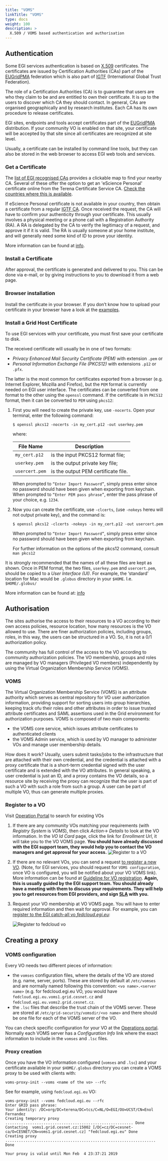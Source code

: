 ```yaml
---
title: "VOMS"
linkTitle: "VOMS"
type: docs
weight: 100
description: >
  X.509 / VOMS based authentication and authorisation
---
```


## Authentication
Some EGI services authentication is based on [X.509](https://tools.ietf.org/html/rfc5280)
certificates. The certificates are issued by Certification Authorities (CAs)
part of the [EUGridPMA](https://www.eugridpma.org/) federation which is also
part of [IGTF](https://www.igtf.net/) (International Global Trust Federation).

The role of a Certification Authorities (CA) is to guarantee that users are who
they claim to be and are entitled to own their certificate. It is up to the
users to discover which CA they should contact. In general, CAs are organised
geographically and by research institutes. Each CA has its own procedure to
release certificates.

EGI sites, endpoints and tools accept certificates part of the
[EUGridPMA](https://www.eugridpma.org/) distribution. If your community VO is
enabled on that site, your certificate will be accepted by that site since all
certificates are recognized at site level.

Usually, a certificate can be installed by command line tools, but they can
also be stored in the web browser to access EGI web tools and services.

### Get a Certificate

The [list of EGI recognised CAs](http://www.eugridpma.org/members/worldmap/)
provides a clickable map to find your nearby CA.  Several of these offer the
option to get an 'eScience Personal' certificate online from the Terena
Certificate Service CA. [Check the countries where this is
available](https://www.terena.org/activities/tcs/participants.html).

If eScience Personal certificate is not available in your country, then
obtain a certificate from a regular [IGTF CA](https://www.igtf.net/pmamap).
Once received the request, the CA will have to confirm your authenticity through
your certificate. This usually involves a physical meeting or a phone call with
a Registration Authority (RA). A RA is delegated by the CA to verify the
legitimacy of a request, and approve it if it is valid. The RA is usually
someone at your home institute, and will generally need some kind of ID to
prove your identity.

More information can be found at [info](https://wiki.egi.eu/wiki/USG_Getting_Certificate#Requesting_the_Certificate).

### Install a Certificate

After approval, the certificate is generated and delivered to you.
This can be done via e-mail, or by giving instructions to you to download it
from a web page.

### Browser installation
Install the certificate in your browser. If you don’t know how to upload your
certificate in your browser have a look at the [examples](https://ca.cern.ch/ca/Help/).

### Install a Grid Host Certificate

To use EGI services with your certificate, you must first save your certificate
to disk.

The received certificate will usually be in one of two formats:
- _Privacy Enhanced Mail Security Certificate (PEM)_ with extension `.pem` or
- _Personal Information Exchange File (PKCS12)_ with extensions `.p12` or `.pfx`.

The latter is the most common for certificates exported from a browser
(e.g. Internet Explorer, Mozilla and Firefox), but the `PEM` format is
currently needed on EGI user interface. The certificates can be converted from
one format to the other using the `openssl` command.
If the certificate is in `PKCS12` format, then it can be converted to `PEM`
using `pkcs12`:

1. First you will need to create the private key, use `-nocerts`. Open your
   terminal, enter the following command:

   ``` shell
   $ openssl pkcs12 -nocerts -in my_cert.p12 -out userkey.pem
   ```

   where:

   File Name      | Description
   ---------------|-------------------------------
   `my_cert.p12`  |is the input PKCS12 format file;
   `userkey.pem`  |is the output private key file;
   `usercert.pem` |is the output PEM certificate file.

   When prompted to `“Enter Import Password”`, simply press enter since no
   password should have been given when exporting from keychain.
   When prompted to `“Enter PEM pass phrase”`, enter the pass phrase of your
   choice, e.g. `1234`.

2. Now you can create the certificate, use `-clcerts`,  (use `-nokeys` hereu
   will not output private key), and the command is:

   ``` shell
   $ openssl pkcs12 -clcerts -nokeys -in my_cert.p12 -out usercert.pem
   ```

   When prompted to `“Enter Import Password”`, simply press enter since no
   password should have been given when exporting from keychain.

   For further information on the options of the pkcs12 command, consult
   `man pkcs12`

It is strongly recommended that the names of all these files are kept as shown.
Once in PEM format, the two files, `userkey.pem` and `usercert.pem`, should be
copied to a _User Interface (UI)_. For example, the ‘standard’ location for
Mac would be `.globus` directory in your `$HOME`. I.e. `$HOME/.globus/`

More information can be found at: [info](https://ca.cern.ch/ca/Help/)

## Authorisation

The sites authorise the access to their resources to a VO according to
their own access policies, resource location, how many resources is the VO
allowed to use. There are finer authorization policies, including groups,
roles, in this way, the users can be structured in a VO. So, it is not a 0/1
authorization policy.

The community has full control of the access to the VO according to community
authorization policies. The VO membership, groups and roles are managed by
VO managers (Privileged VO members) independently by using the Virtual
Organization Membership Service (VOMS).

### VOMS

The Virtual Organization Membership Service (VOMS) is an attribute authority
which serves as central repository for VO user authorization information,
providing support for sorting users into group hierarchies, keeping track ofu
their roles and other attributes in order to issue trusted attribute
certificates and SAML assertions used in the Grid environment for authorization
purposes. VOMS is composed of two main components:

* the VOMS core service, which issues attribute certificates to authenticated clients
* the VOMS Admin service, which is used by VO manager to administer VOs and manage user membership details.

How does it work? Usually, users submit tasks/jobs to the infrastructure that
are attached with their own credential, and the credential is attached with a
proxy certificate that is a short-term credential signed with the user
certificate and is extended with the VO attributes. In general speaking, a user
credential is just an ID, and a proxy contains the VO details, so a resource
site by receiving the proxy can recognize that the user is part of such a VO
with such a role from such a group. A user can be part of multiple VO, thus can
generate multiple proxies.

### Register to a VO
Visit [Operation Portal](https://operations-portal.egi.eu) to search for
existing VOs

1. If there are any community VOs matching your requirements (with
   _Registry System_ is _VOMS_), then click _Action_-> _Details_ to look at
   the VO information. In the _VO Id Card_ page, click the link for
   _Enrollment Url_, it will take you to the VO VOMS page.
   __You should have already discussed with the EGI support team, they would
   help you to contact the VO managers and get approval for your access.__
   ![Register to a VO](vo_registration.png)

1. If there are no relevant VOs, you can send a request [to register a
   new VO](ttps://operations-portal.egi.eu/vo/registration). (Note, for EGI
   services, you should request for `VOMS configuration`, once VO is
   configured, you will be notified about your VO VOMS link). More information
   can be found at [Guideline for VO registration](https://wiki.egi.eu/wiki/PROC14_VO_Registration).
   **Again, this is usually guided by the EGI support team. You should already
   have a meeting with them to discuss your requirements. They will help you to
   get resources from EGI providers, and sign [SLA](https://wiki.egi.eu/wiki/EGI_OLA_SLA_framework#Service_Level_Agreemens) with you.**

1. Request your VO membership at VO VOMS page. You will have to enter required
   information and then wait for approval. For example, you can
   [register to the EGI catch-all vo _fedcloud.egi.eu_](https://perun.metacentrum.cz/perun-registrar-cert/?vo=fedcloud.egi.eu):

   ![Register to fedcloud vo](register_fedcloud_vo.png)

## Creating a proxy

### VOMS configuration

Every VO needs two different pieces of information:

-   the `vomses` configuration files, where the details of the VO are
    stored (e.g. name, server, ports). These are stored by default at
    `/etc/vomses` and are normally named following this convention:
    `<vo name>.<server name>` (e.g. for fedcloud.egi.eu VO, you would
    have `fedcloud.egi.eu.voms1.grid.cesnet.cz` and
    `fedcloud.egi.eu.voms2.grid.cesnet.cz`.
-   the `.lsc` files that describe the trust chain of the VOMS server.
    These are stored at `/etc/grid-security/vomsdir/<vo name>` and there
    should be one file for each of the VOMS server of the VO.

You can check specific configuration for your VO at the [Operations
portal](https://operations-portal.egi.eu/vo). Normally each VOMS server
has a *Configuration Info* link where the exact information to include
in the `vomses` and `.lsc` files.

### Proxy creation

Once you have the VO information configured (`vomses` and `.lsc`) and
your certificate available in your `$HOME/.globus` directory you can
create a VOMS proxy to be used with clients with:

``` {.console}
voms-proxy-init --voms <name of the vo> --rfc
```

See for example, using `fedcloud.egi.eu` VO:

``` {.console}
voms-proxy-init --voms fedcloud.egi.eu --rfc
Enter GRID pass phrase:
Your identity: /DC=org/DC=terena/DC=tcs/C=NL/O=EGI/OU=UCST/CN=Enol Fernandez
Creating temporary proxy ......................................................... Done
Contacting  voms1.grid.cesnet.cz:15002 [/DC=cz/DC=cesnet-ca/O=CESNET/CN=voms1.grid.cesnet.cz] "fedcloud.egi.eu" Done
Creating proxy ................................................................... Done

Your proxy is valid until Mon Feb  4 23:37:21 2019
```
